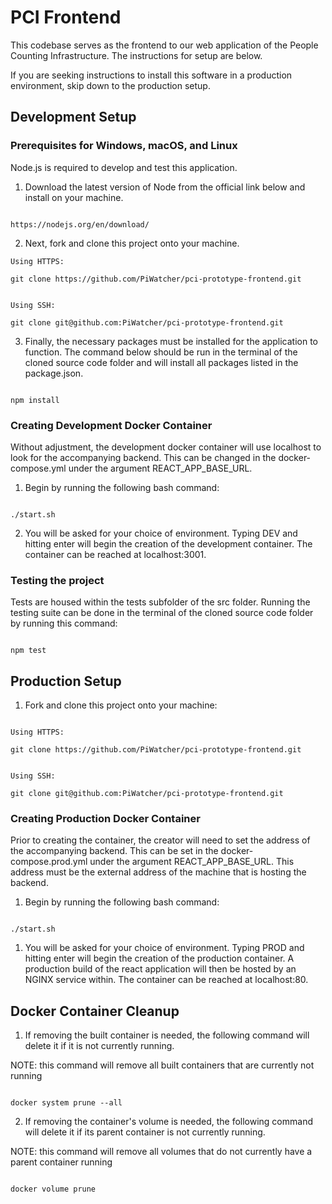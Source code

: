# PCI Frontend

This codebase serves as the frontend to our web application of the People Counting Infrastructure. The instructions for setup are below.

If you are seeking instructions to install this software in a production environment, skip down to the production setup.

## Development Setup

### Prerequisites for Windows, macOS, and Linux

Node.js is required to develop and test this application.

1. Download the latest version of Node from the official link below and install on your machine.

```

https://nodejs.org/en/download/

```

2. Next, fork and clone this project onto your machine.

```
Using HTTPS:

git clone https://github.com/PiWatcher/pci-prototype-frontend.git


Using SSH:

git clone git@github.com:PiWatcher/pci-prototype-frontend.git

```

3. Finally, the necessary packages must be installed for the application to function. The command below should be run in the terminal of the cloned source code folder and will install all packages listed in the package.json.

```

npm install

```

### Creating Development Docker Container

Without adjustment, the development docker container will use localhost to look for the accompanying backend.  This can be changed in the
docker-compose.yml under the argument REACT_APP_BASE_URL.

1. Begin by running the following bash command:

```

./start.sh

```

2. You will be asked for your choice of environment. Typing DEV and hitting enter will begin the creation of the development container. The container can be reached at localhost:3001.


### Testing the project

Tests are housed within the tests subfolder of the src folder.  Running the testing suite can be done in the terminal of the cloned source code folder by running this command:

```

npm test

```

## Production Setup

1. Fork and clone this project onto your machine:

```

Using HTTPS:

git clone https://github.com/PiWatcher/pci-prototype-frontend.git


Using SSH:

git clone git@github.com:PiWatcher/pci-prototype-frontend.git

```

### Creating Production Docker Container

Prior to creating the container, the creator will need to set the address of the accompanying backend.  This can be set in the
docker-compose.prod.yml under the argument REACT_APP_BASE_URL.  This address must be the external address of the machine that is hosting the backend.

1. Begin by running the following bash command:

```

./start.sh

```

1. You will be asked for your choice of environment. Typing PROD and hitting enter will begin the creation of the production container.  A production build of the react application will then be hosted by an NGINX service within.  The container can be reached at localhost:80.

## Docker Container Cleanup

1. If removing the built container is needed, the following command will delete it if it is not currently running.

NOTE: this command will remove all built containers that are currently not running

```

docker system prune --all

```

2. If removing the container's volume is needed, the following command will delete it if its parent container is not currently running.

NOTE: this command will remove all volumes that do not currently have a parent container running

```

docker volume prune

```
